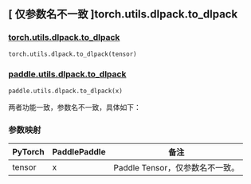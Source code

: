 ## [ 仅参数名不一致 ]torch.utils.dlpack.to_dlpack
### [torch.utils.dlpack.to_dlpack](https://pytorch.org/docs/stable/dlpack.html?highlight=torch+utils+dlpack+to_dlpack#torch.utils.dlpack.to_dlpack)

```python
torch.utils.dlpack.to_dlpack(tensor)
```

### [paddle.utils.dlpack.to_dlpack](https://www.paddlepaddle.org.cn/documentation/docs/zh/develop/api/paddle/utils/dlpack/to_dlpack_cn.html)

```python
paddle.utils.dlpack.to_dlpack(x)
```

两者功能一致，参数名不一致，具体如下：
### 参数映射

| PyTorch       | PaddlePaddle | 备注                                                   |
| ------------- | ------------ | ------------------------------------------------------ |
| tensor        | x        | Paddle Tensor，仅参数名不一致。   |
